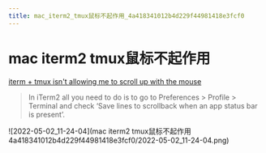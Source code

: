 ```yaml
---
title: mac_iterm2_tmux鼠标不起作用_4a418341012b4d229f44981418e3fcf0
---
```


# mac iterm2 tmux鼠标不起作用

[iterm + tmux isn't allowing me to scroll up with the mouse](https://apple.stackexchange.com/questions/218553/iterm-tmux-isnt-allowing-me-to-scroll-up-with-the-mouse)

> In iTerm2 all you need to do is to go to Preferences > Profile > Terminal and check ‘Save lines to scrollback when an app status bar is present’.
> 

![2022-05-02_11-24-04](mac iterm2 tmux鼠标不起作用 4a418341012b4d229f44981418e3fcf0/2022-05-02_11-24-04.png)